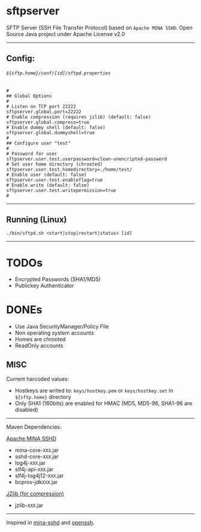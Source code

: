 # sftpserver

SFTP Server (SSH File Transfer Protocol) based on `Apache MINA SSHD`. Open Source Java project under Apache License v2.0

---

## Config:

###### `${sftp.home}/conf/[id]/sftpd.properties`

	#
	## Global Options
	#
	# Listen on TCP port 22222
	sftpserver.global.port=22222
	# Enable compression (requires jzlib) (default: false)
	sftpserver.global.compress=true
	# Enable dummy shell (default: false)
	sftpserver.global.dummyshell=true
	#
	## Configure user "test"
	#
	# Password for user
	sftpserver.user.test.userpassword=clean-unencripted-password
	# Set user home directory (chrooted)
	sftpserver.user.test.homedirectory=./home/test/
	# Enable user (default: false)
	sftpserver.user.test.enableflag=true
	# Enable write (default: false)
	sftpserver.user.test.writepermission=true
	#

---

## Running (Linux)

    ./bin/sftpd.sh <start|stop|restart|status> [id]

---

# TODOs

* Encrypted Passwords (SHA1/MD5)
* Publickey Authenticator

# DONEs

* Use Java SecurityManager/Policy File
* Non operating system accounts
* Homes are chrooted
* ReadOnly accounts

## MISC
Current harcoded values:

* Hostkeys are writed to: `keys/hostkey.pem` or `keys/hostkey.set` in `${sftp.home}` directory
* Only SHA1 (160bits) are enabled for HMAC (MD5, MD5-96, SHA1-96 are disabled)

---

Maven Dependencies:

[Apache MINA SSHD](http://mina.apache.org/sshd-project/)

* mina-core-`XXX`.jar
* sshd-core-`XXX`.jar
* log4j-`XXX`.jar
* slf4j-api-`XXX`.jar
* slf4j-log4j12-`XXX`.jar
* bcprov-jdk`XXX`.jar

[JZlib (for compression)](http://www.jcraft.com/jzlib/)

* jzlib-`XXX`.jar

---
Inspired in [mina-sshd](http://svn.apache.org/viewvc/mina/sshd/tags/sshd-0.8.0/sshd-core/src/main/java/org/apache/sshd/SshServer.java?view=markup) and [openssh](http://www.openssh.org/).
